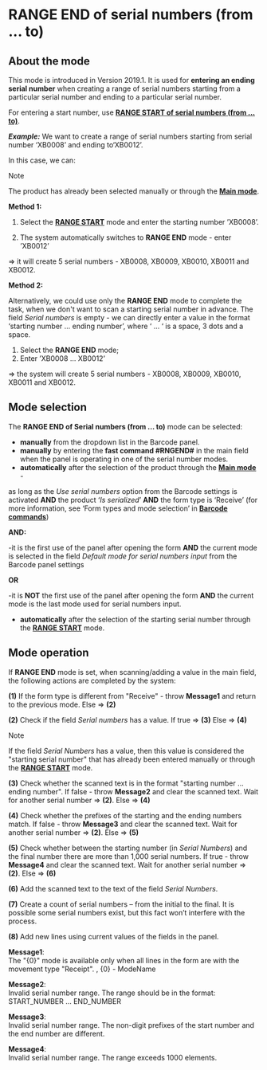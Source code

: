 # RANGE END of serial numbers (from ... to)


## About the mode
 
 
This mode is introduced in Version 2019.1. It is used for **entering an ending serial number** when creating a range of serial numbers starting from a particular serial number and ending to a particular serial number.

For entering a start number, use **[RANGE START of serial numbers (from ... to)](https://docs.erp.net/winclient/introduction/barcode-commands/barcode-modes/range-start.html)**. 

***Example:*** We want to create a range of serial numbers starting from serial number ‘XB0008’ and ending to‘XB0012’. 

In this case, we can:

> [!NOTE]
> 
> The product has already been selected manually or through the **[Main mode](https://docs.erp.net/winclient/introduction/barcode-commands/barcode-modes/main-mode.html)**.

**Method 1:**

1. Select the **[RANGE START](https://docs.erp.net/winclient/introduction/barcode-commands/barcode-modes/range-start.html)** mode and enter the starting number ’XB0008’.

2. The system automatically switches to **RANGE END** mode - enter ’XB0012’

=> it will create 5 serial numbers - XB0008, XB0009, XB0010, XB0011 and XB0012.

**Method 2:** 

Alternatively, we could use only the **RANGE END** mode to complete the task, when we don't want to scan a starting serial number in advance. The field _Serial numbers_ is empty - we can directly enter a value in the format ‘starting number ...  ending number’, where ‘ ... ‘ is a space, 3 dots and a space. 

1. Select the **RANGE END** mode;
2. Enter  ’XB0008 ... XB0012’ </br>

=>  the system will create 5 serial numbers - XB0008, XB0009, XB0010, XB0011 and XB0012.

## Mode selection
 
The **RANGE END of Serial numbers (from ... to)** mode can be selected:

- **manually** from the dropdown list in the Barcode panel.  
- **manually** by entering the **fast command #RNGEND#** in the main field when the panel is operating in one of the serial number modes.
- **automatically** after the selection of the product through the **[Main mode](https://docs.erp.net/winclient/introduction/barcode-commands/barcode-modes/main-mode.html)** - 

as long as the _Use serial numbers_ option from the Barcode settings is activated **AND** the product ‘_Is serialized_’ **AND** the form type is ‘Receive’ (for more information, see ‘Form types and mode selection’ in **[Barcode commands](https://docs.erp.net/winclient/introduction/barcode-commands/index.html)**) 

**AND:**

-it is the first use of the panel after opening the form **AND** the current mode is selected in the field _Default mode for serial numbers input_ from the Barcode panel settings 
 
**OR**

-it is **NOT** the first use of the panel after opening the form **AND** the current mode is the last mode used for serial numbers input.

- **automatically** after the selection of the starting serial number through the **[RANGE START](https://docs.erp.net/winclient/introduction/barcode-commands/barcode-modes/range-start.html)** mode.

## Mode operation

If **RANGE END** mode is set, when scanning/adding a value in the main field, the following actions are completed by the system:
 
**(1)** If the form type is different from "Receive" - throw **Message1** and return to the previous mode. Else => **(2)**
 
**(2)** Check if the field _Serial numbers_ has a value. If true => **(3)** Else => **(4)**
 
> [!NOTE]
> 
> If the field _Serial Numbers_ has a value, then this value is considered the "starting serial number" that has already been entered manually or through the **[RANGE START](https://docs.erp.net/winclient/introduction/barcode-commands/barcode-modes/range-start.html)** mode. 
 
**(3)** Check whether the scanned text is in the format "starting number ...  ending number". If false - throw **Message2** and clear the scanned text. Wait for another serial number => **(2)**. Else => **(4)**
 
**(4)** Check whether the prefixes of the starting and the ending numbers match. If false - throw **Message3** and clear the scanned text. Wait for another serial number => **(2)**. Else => **(5)**
 
**(5)** Check whether between the starting number (in _Serial Numbers_) and the final number there are more than 1,000 serial numbers. If true - throw **Message4** and clear the scanned text. Wait for another serial number => **(2)**. Else => **(6)**
 
**(6)** Add the scanned text to the text of the field _Serial Numbers_.
 
**(7)** Create a count of serial numbers – from the initial to the final. It is possible some serial numbers exist, but this fact won’t interfere with the process.
 
**(8)** Add new lines using current values of the fields in the panel.
 
**Message1**:<br>
The "{0}" mode is available only when all lines in the form are with the movement type "Receipt".
, {0} - ModeName
 
**Message2**:<br>
Invalid serial number range. The range should be in the format: START_NUMBER ... END_NUMBER
 
**Message3**:<br>
Invalid serial number range. The non-digit prefixes of the start number and the end number are different.

**Message4**:<br>
Invalid serial number range. The range exceeds 1000 elements.


